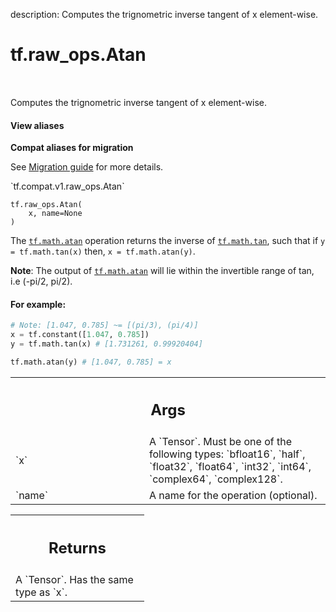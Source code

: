 description: Computes the trignometric inverse tangent of x element-wise.

<div itemscope itemtype="http://developers.google.com/ReferenceObject">
<meta itemprop="name" content="tf.raw_ops.Atan" />
<meta itemprop="path" content="Stable" />
</div>

# tf.raw_ops.Atan

<!-- Insert buttons and diff -->

<table class="tfo-notebook-buttons tfo-api nocontent" align="left">

</table>



Computes the trignometric inverse tangent of x element-wise.

<section class="expandable">
  <h4 class="showalways">View aliases</h4>
  <p>
<b>Compat aliases for migration</b>
<p>See
<a href="https://www.tensorflow.org/guide/migrate">Migration guide</a> for
more details.</p>
<p>`tf.compat.v1.raw_ops.Atan`</p>
</p>
</section>

<pre class="devsite-click-to-copy prettyprint lang-py tfo-signature-link">
<code>tf.raw_ops.Atan(
    x, name=None
)
</code></pre>



<!-- Placeholder for "Used in" -->

The <a href="../../tf/math/atan.md"><code>tf.math.atan</code></a> operation returns the inverse of <a href="../../tf/math/tan.md"><code>tf.math.tan</code></a>, such that
if `y = tf.math.tan(x)` then, `x = tf.math.atan(y)`.

**Note**: The output of <a href="../../tf/math/atan.md"><code>tf.math.atan</code></a> will lie within the invertible range
of tan, i.e (-pi/2, pi/2).

#### For example:



```python
# Note: [1.047, 0.785] ~= [(pi/3), (pi/4)]
x = tf.constant([1.047, 0.785])
y = tf.math.tan(x) # [1.731261, 0.99920404]

tf.math.atan(y) # [1.047, 0.785] = x
```

<!-- Tabular view -->
 <table class="responsive fixed orange">
<colgroup><col width="214px"><col></colgroup>
<tr><th colspan="2"><h2 class="add-link">Args</h2></th></tr>

<tr>
<td>
`x`
</td>
<td>
A `Tensor`. Must be one of the following types: `bfloat16`, `half`, `float32`, `float64`, `int32`, `int64`, `complex64`, `complex128`.
</td>
</tr><tr>
<td>
`name`
</td>
<td>
A name for the operation (optional).
</td>
</tr>
</table>



<!-- Tabular view -->
 <table class="responsive fixed orange">
<colgroup><col width="214px"><col></colgroup>
<tr><th colspan="2"><h2 class="add-link">Returns</h2></th></tr>
<tr class="alt">
<td colspan="2">
A `Tensor`. Has the same type as `x`.
</td>
</tr>

</table>

